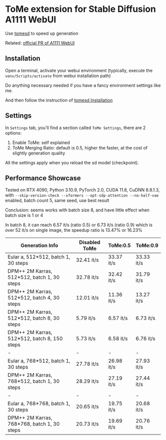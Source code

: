 <!--
 Copyright 2023 SLAPaper
 
 Licensed under the Apache License, Version 2.0 (the "License");
 you may not use this file except in compliance with the License.
 You may obtain a copy of the License at
 
     http://www.apache.org/licenses/LICENSE-2.0
 
 Unless required by applicable law or agreed to in writing, software
 distributed under the License is distributed on an "AS IS" BASIS,
 WITHOUT WARRANTIES OR CONDITIONS OF ANY KIND, either express or implied.
 See the License for the specific language governing permissions and
 limitations under the License.
-->

# ToMe extension for Stable Diffusion A1111 WebUI

Use [tomesd](https://github.com/dbolya/tomesd) to speed up generation

Related: [official PR of A1111 WebUI](https://github.com/AUTOMATIC1111/stable-diffusion-webui/pull/9256)

## Installation

Open a terminal, activate your webui environment (typically, execute the `venv/Scripts/activate` from webui installation path)

Do anything necessary needed if you have a fancy environment settings like me.

And then follow the instruction of [tomesd Installation](https://github.com/AUTOMATIC1111/stable-diffusion-webui/pull/9256)

## Settings

In `Settings` tab, you'll find a section called `ToMe Settings`, there are 2 options:

1. Enable ToMe: self explained
2. ToMe Merging Ratio: default is 0.5, higher the faster, at the cost of slightly generation quality

All the settings apply when you reload the sd model (checkpoint).

## Performance Showcase

Tested on RTX 4090, Python 3.10.9, PyTorch 2.0, CUDA 11.8, CuDNN 8.8.1.3, with `--skip-version-check --xformers --opt-sdp-attention --no-half-vae` enabled, batch count 5, same seed, use best result

Conclusion: seems works with batch size 8, and have little effect when batch size is 1 or 4

In batch 8, it can reach 6.57 it/s (ratio 0.5) or 6.73 it/s (ratio 0.9) which is over 52 it/s on single image, the speedup ratio is 13.47% or 16.23%

Generation Info|Disabled ToMe|ToMe:0.5|ToMe:0.9
---------------|-------------|--------|--------
Eular a, 512*512, batch 1, 30 steps|32.41 it/s|33.37 it/s|33.33 it/s
DPM++ 2M Karras, 512*512, batch 1, 30 steps|32.78 it/s|32.42 it/s|31.79 it/s
DPM++ 2M Karras, 512*512, batch 4, 30 steps|12.01 it/s|11.36 it/s|13.27 it/s
DPM++ 2M Karras, 512*512, batch 8, 30 steps|5.79 it/s|6.57 it/s|6.73 it/s
DPM++ 2M Karras, 512*512, batch 8, 150 steps|5.73 it/s|6.58 it/s|6.76 it/s
-|-|-|-
Eular a, 768*512, batch 1, 30 steps|27.78 it/s|26.98 it/s|27.93 it/s
DPM++ 2M Karras, 768*512, batch 1, 30 steps|28.29 it/s|27.19 it/s|27.44 it/s
-|-|-|-
Eular a, 768*768, batch 1, 30 steps|20.65 it/s|19.75 it/s|20.68 it/s
DPM++ 2M Karras, 768*768, batch 1, 30 steps|20.73 it/s|19.69 it/s|20.76 it/s
